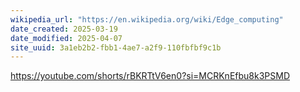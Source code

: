 ```yaml
---
wikipedia_url: "https://en.wikipedia.org/wiki/Edge_computing"
date_created: 2025-03-19
date_modified: 2025-04-07
site_uuid: 3a1eb2b2-fbb1-4ae7-a2f9-110fbfbf9c1b
---
```


https://youtube.com/shorts/rBKRTtV6en0?si=MCRKnEfbu8k3PSMD
